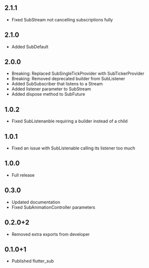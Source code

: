 ## 2.1.1

- Fixed SubStream not cancelling subscriptions fully

## 2.1.0

- Added SubDefault

## 2.0.0

- Breaking: Replaced SubSingleTickProvider with SubTickerProvider
- Breaking: Removed deprecated builder from SubListener
- Added SubSubscriber that listens to a Stream
- Added listener parameter to SubStream
- Added dispose method to SubFuture

## 1.0.2

- Fixed SubListenanble requiring a builder instead of a child

## 1.0.1

- Fixed an issue with SubListenable calling its listener too much

## 1.0.0

- Full release

## 0.3.0

- Updated documentation
- Fixed SubAnimationController parameters

## 0.2.0+2

- Removed extra exports from developer

## 0.1.0+1

- Published flutter_sub
